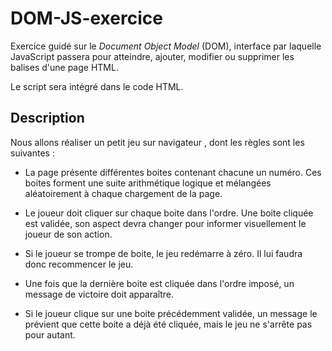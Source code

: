 # DOM-JS-exercice

Exercice guidé sur le *Document Object Model* (DOM), interface par laquelle JavaScript passera pour atteindre, ajouter, modifier ou supprimer les balises d'une page HTML.

Le script sera intégré dans le code HTML.

## Description

Nous allons réaliser un petit jeu sur navigateur , dont les règles sont les suivantes :

* La page présente différentes boites contenant chacune un numéro. 
Ces boites forment une suite arithmétique logique et mélangées aléatoirement à chaque chargement de la page.

* Le joueur doit cliquer sur chaque boite dans l'ordre.
Une boite cliquée est validée, son aspect devra changer pour informer visuellement le joueur de son action.

* Si le joueur se trompe de boite, le jeu redémarre à zéro. Il lui faudra donc recommencer le jeu.

* Une fois que la dernière boite est cliquée dans l'ordre imposé, un message de victoire
doit apparaître.

* Si le joueur clique sur une boite précédemment validée, un message le prévient que cette
boite a déjà été cliquée, mais le jeu ne s'arrête pas pour autant.
